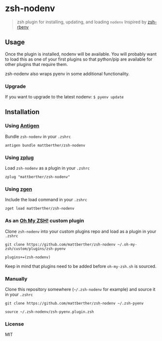 # zsh-nodenv
> zsh plugin for installing, updating, and loading `nodenv`
> Inspired by [zsh-rbenv](https://github.com/cswl/zsh-rbenv)

## Usage
Once the plugin is installed, nodenv will be available. You will probably want to load this as one of your first plugins so that python/pip are available for other plugins that require them.

zsh-nodenv also wraps pyenv in some additional functionality.

### Upgrade
If you want to upgrade to the latest nodenv: `$ pyenv update`

## Installation

### Using [Antigen](https://github.com/zsh-users/antigen)
Bundle `zsh-nodenv` in your `.zshrc`

```
antigen bundle mattberther/zsh-nodenv
```

### Using [zplug](https://github.com/b4b4r07/zplug)
Load `zsh-nodenv` as a plugin in your `.zshrc`

```
zplug "mattberther/zsh-nodenv"
```

### Using [zgen](https://github.com/tarjoilija/zgen)
Include the load command in your `.zshrc`

```
zget load mattberther/zsh-nodenv
```

### As an [Oh My ZSH!](https://github.com/robbyrussell/oh-my-zsh) custom plugin
Clone `zsh-nodenv` into your custom plugins repo and load as a plugin in your `.zshrc`

```shell
git clone https://github.com/mattberther/zsh-nodenv ~/.oh-my-zsh/custom/plugins/zsh-pyenv
```

```
plugins+=(zsh-nodenv)
```

Keep in mind that plugins need to be added before `oh-my-zsh.sh` is sourced.

### Manually
Clone this repository somewhere (`~/.zsh-nodenv` for example) and source it in your `.zshrc`

```shell
git clone https://github.com/mattberther/zsh-nodenv ~/.zsh-pyenv
```

```
source ~/.zsh-nodenv/zsh-pyenv.plugin.zsh
```

### License

MIT
